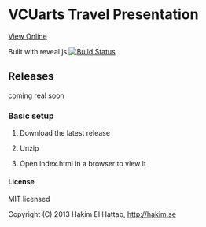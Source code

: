 # VCUarts Travel Presentation

[View Online](http://arts.vcu.edu/presentation)

Built with reveal.js [![Build Status](https://travis-ci.org/hakimel/reveal.js.png?branch=master)](https://travis-ci.org/hakimel/reveal.js)

## Releases

coming real soon

### Basic setup

1. Download the latest release

2. Unzip

3. Open index.html in a browser to view it


#### License

MIT licensed

Copyright (C) 2013 Hakim El Hattab, http://hakim.se
